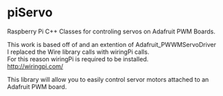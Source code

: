 # piServo
Raspberry Pi C++ Classes for controling servos on Adafruit PWM Boards.

This work is based off of and an extention of Adafruit_PWWMServoDriver  
I replaced the Wire library calls with wiringPi calls.  
For this reason wiringPi is required to be installed.  
http://wiringpi.com/

This library will allow you to easily control servor motors
attached to an Adafruit PWM board.
